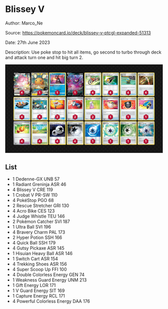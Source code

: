 # Blissey V

Author: Marco_Ne

Source: <https://pokemoncard.io/deck/blissey-v-ptcgl-expanded-51313>

Date: 27th June 2023

Description: Use poke stop to hit all items, go second to turbo through deck and attack turn one and hit big turn 2.

![decklist](../../images/PAL/Blissey%20V/1-%20Blissey%20V.png)

## List

* 1 Dedenne-GX UNB 57
* 1 Radiant Greninja ASR 46
* 4 Blissey V CRE 119
* 1 Crobat V PR-SW 110
* 4 PokéStop PGO 68
* 2 Rescue Stretcher GRI 130
* 4 Acro Bike CES 123
* 4 Judge Whistle TEU 146
* 2 Pokémon Catcher SVI 187
* 1 Ultra Ball SVI 196
* 4 Bravery Charm PAL 173
* 2 Hyper Potion SSH 166
* 4 Quick Ball SSH 179
* 4 Gutsy Pickaxe ASR 145
* 1 Hisuian Heavy Ball ASR 146
* 1 Switch Cart ASR 154
* 4 Trekking Shoes ASR 156
* 4 Super Scoop Up FFI 100
* 4 Double Colorless Energy GEN 74
* 1 Weakness Guard Energy UNM 213
* 1 Gift Energy LOR 171
* 1 V Guard Energy SIT 169
* 1 Capture Energy RCL 171
* 4 Powerful Colorless Energy DAA 176
